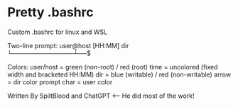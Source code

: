 # Pretty .bashrc
Custom .bashrc for linux and WSL

Two-line prompt:
   user@host [HH:MM] dir<br/>
       └──────────────┴──$

Colors:
   user/host   = green (non-root) / red (root)
   time        = uncolored (fixed width and bracketed HH:MM)
   dir         = blue (writable) / red (non-writable)
   arrow       = dir color
   prompt char = user color

Written By SpiltBlood and ChatGPT <-- He did most of the work!
